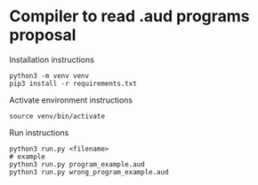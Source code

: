 # Compiler to read .aud programs proposal

Installation instructions
```
python3 -m venv venv
pip3 install -r requirements.txt
```
Activate environment instructions
```
source venv/bin/activate
```
Run instructions
```
python3 run.py <filename>
# example
python3 run.py program_example.aud
python3 run.py wrong_program_example.aud
```